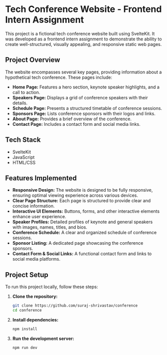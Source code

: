 # Tech Conference Website - Frontend Intern Assignment

This project is a fictional tech conference website built using SvelteKit. It was developed as a frontend intern assignment to demonstrate the ability to create well-structured, visually appealing, and responsive static web pages.

## Project Overview

The website encompasses several key pages, providing information about a hypothetical tech conference. These pages include:

* **Home Page:** Features a hero section, keynote speaker highlights, and a call to action.
* **Speakers Page:** Displays a grid of conference speakers with their details.
* **Schedule Page:** Presents a structured timetable of conference sessions.
* **Sponsors Page:** Lists conference sponsors with their logos and links.
* **About Page:** Provides a brief overview of the conference.
* **Contact Page:** Includes a contact form and social media links.

## Tech Stack

* SvelteKit
* JavaScript
* HTML/CSS

## Features Implemented

* **Responsive Design:** The website is designed to be fully responsive, ensuring optimal viewing experience across various devices.
* **Clear Page Structure:** Each page is structured to provide clear and concise information.
* **Interactive UI Elements:** Buttons, forms, and other interactive elements enhance user experience.
* **Speaker Profiles:** Detailed profiles of keynote and general speakers with images, names, titles, and bios.
* **Conference Schedule:** A clear and organized schedule of conference sessions.
* **Sponsor Listing:** A dedicated page showcasing the conference sponsors.
* **Contact Form & Social Links:** A functional contact form and links to social media platforms.

## Project Setup

To run this project locally, follow these steps:

1.  **Clone the repository:**
    ```bash
    git clone https://github.com/suraj-shrivastav/conference
    cd conference
    ```

2.  **Install dependencies:**
    ```bash
    npm install
    ```

3.  **Run the development server:**
    ```bash
    npm run dev 
    ```